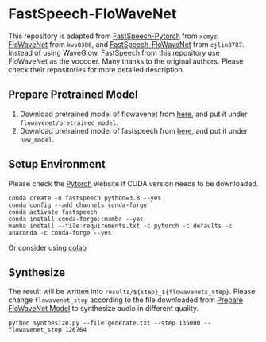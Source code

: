 # FastSpeech-FloWaveNet
This repository is adapted from [FastSpeech-Pytorch](https://github.com/xcmyz/FastSpeech) from `xcmyz`, [FloWaveNet](https://github.com/ksw0306/FloWaveNet) from `kws0306`, and [FastSpeech-FloWaveNet](https://github.com/cjlin8787/FastSpeech-FloWaveNet) from `cjlin8787`. Instead of using WaveGlow, FastSpeech from this repository use FloWaveNet as the vocoder. Many thanks to the original authors. Please check their repositories for more detailed description.

## Prepare Pretrained Model
1. Download pretrained model of flowavenet from [here](https://drive.google.com/drive/folders/1AqdZaqAFRcBns4UDveLj3s4o4jOwIos8?usp=drive_link), and put it under `flowavenet/pretrained_model`.
2. Download pretrained model of fastspeech from [here](https://drive.google.com/file/d/1vMrKtbjPj9u_o3Y-8prE6hHCc6Yj4Nqk/view?usp=sharing), and put it under `new_model`.

## Setup Environment
Please check the [Pytorch](https://pytorch.org) website if CUDA version needs to be downloaded.
```
conda create -n fastspeech python=3.8 --yes
conda config --add channels conda-forge
conda activate fastspeech
conda install conda-forge::mamba --yes
mamba install --file requirements.txt -c pytorch -c defaults -c anaconda -c conda-forge --yes
```
Or consider using [colab](https://colab.research.google.com/drive/1wSFNqDYhSQ98oIo4viGenG3G1nVK24d3?usp=sharing)

## Synthesize
The result will be written into `results/${step}_${flowavenets_step}`. Please change `flowavenet_step` according to the file downloaded from [Prepare FloWaveNet Model](#prepare-flowavenet-model) to synthesize audio in different quality.
```
python synthesize.py --file generate.txt --step 135000 --flowavenet_step 126764
```